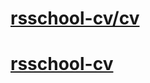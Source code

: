 # **[rsschool-cv/cv](https://thecrem.github.io/rsschool-cv/cv)**
# **[rsschool-cv](https://thecrem.github.io/rsschool-cv/)**
